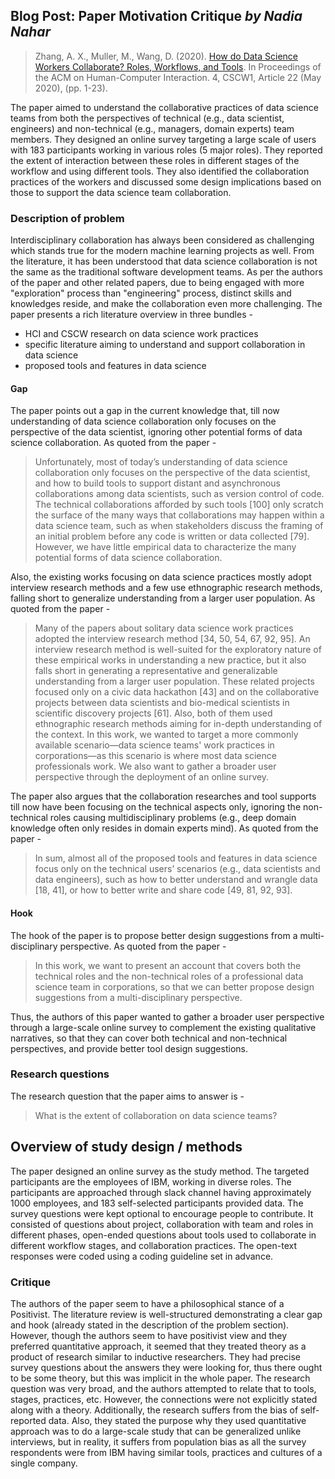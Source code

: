 ## Blog Post: Paper Motivation Critique  *by Nadia Nahar*

> Zhang, A. X., Muller, M., Wang, D. (2020). [How do Data Science Workers Collaborate? Roles,
Workflows, and Tools](https://doi.org/10.1145/3392826). In Proceedings of the ACM on Human-Computer Interaction. 4, CSCW1, Article 22 (May 2020), (pp. 1-23). 

The paper aimed to understand the collaborative practices of data science teams from both the perspectives of technical (e.g., data scientist, engineers) and non-technical (e.g., managers, domain experts) team members. They designed an online survey targeting a large scale of users with 183 participants working in various roles (5 major roles). They reported the extent of interaction between these roles in different stages of the workflow and using different tools. They also identified the collaboration practices of the workers and discussed some design implications based on those to support the data science team collaboration.

### Description of problem

Interdisciplinary collaboration has always been considered as challenging which stands true for the modern machine learning projects as well. From the literature, it has been understood that data science collaboration is not the same as the traditional software development teams. As per the authors of the paper and other related papers, due to being engaged with more "exploration" process than "engineering" process, distinct skills and knowledges reside, and make the collaboration even more challenging.
The paper presents a rich literature overview in three bundles -
- HCI and CSCW research on data science work practices
- specific literature aiming to understand and support collaboration in data science
- proposed tools and features in data science 

#### Gap
The paper points out a gap in the current knowledge that, till now understanding of data science collaboration only focuses on the perspective of the data scientist, ignoring other potential forms of data science collaboration. As quoted from the paper -

> Unfortunately, most of today’s understanding of data science collaboration only focuses on the perspective of the data scientist, and how to build tools to support distant and asynchronous collaborations among data scientists, such as version control of code. The technical collaborations afforded by such tools [100] only scratch the surface of the many ways that collaborations may happen within a data science team, such as when stakeholders discuss the framing of an initial problem before any code is written or data collected [79]. However, we have little empirical data to characterize the many potential forms of data science collaboration.

Also, the existing works focusing on data science practices mostly adopt interview research methods and a few use ethnographic research methods, falling short to generalize understanding from a larger user population. As quoted from the paper -
> Many of the papers about solitary data science work practices adopted the interview research method [34, 50, 54, 67, 92, 95]. An interview research method is well-suited for the exploratory nature of these empirical works in understanding a new practice, but it also falls short in generating a representative and generalizable understanding from a larger user population.
> These related projects focused only on a civic data hackathon [43] and on the collaborative projects between data scientists and bio-medical scientists in scientific discovery projects [61]. Also, both of them used ethnographic research methods aiming for in-depth understanding of the context. In this work, we wanted to target a more commonly available scenario—data science teams' work practices in corporations—as this scenario is where most data science professionals work. We also want to gather a broader user perspective through the deployment of an online survey.

The paper also argues that the collaboration researches and tool supports till now have been focusing on the technical aspects only, ignoring the non-technical roles causing multidisciplinary problems (e.g., deep domain knowledge often only resides in domain experts mind). As quoted from the paper -

> In sum, almost all of the proposed tools and features in data science focus only on the technical users’ scenarios (e.g., data scientists and data engineers), such as how to better understand and wrangle data [18, 41], or how to better write and share code [49, 81, 92, 93].

#### Hook
The hook of the paper is to propose better design suggestions from a multi-disciplinary perspective. As quoted from the paper -
> In this work, we want to present an account that covers both the technical roles and the non-technical roles of a professional data science team in corporations, so that we can better propose design suggestions from a multi-disciplinary perspective.

Thus, the authors of this paper wanted to gather a broader user perspective through a large-scale online survey to complement the existing qualitative narratives, so that they can cover both technical and non-technical perspectives, and provide better tool design suggestions.


### Research questions
The research question that the paper aims to answer is -
> What is the extent of collaboration on data science teams?

## Overview of study design / methods 

The paper designed an online survey as the study method. The targeted participants are the employees of IBM, working in diverse roles. The participants are approached through slack channel having approximately 1000 employees, and 183 self-selected participants provided data. The survey questions were kept optional to encourage people to contribute. It consisted of questions about project, collaboration with team and roles in different phases, open-ended questions about tools used to collaborate in different workflow stages, and collaboration practices. The open-text responses were coded using a coding guideline set in advance.

### Critique

The authors of the paper seem to have a philosophical stance of a Positivist. The literature review is well-structured demonstrating a clear gap and hook (already stated in the description of the problem section). However, though the authors seem to have positivist view and they preferred quantitative approach, it seemed that they treated theory as a product of research similar to inductive researchers. They had precise survey questions about the answers they were looking for, thus there ought to be some theory, but this was implicit in the whole paper. The research question was very broad, and the authors attempted to relate that to tools, stages, practices, etc. However, the connections were not explicitly stated along with a theory. Additionally, the research suffers from the bias of self-reported data. Also, they stated the purpose why they used quantitative approach was to do a large-scale study that can be generalized unlike interviews, but in reality, it suffers from population bias as all the survey respondents were from IBM having similar tools, practices and cultures of a single company.

